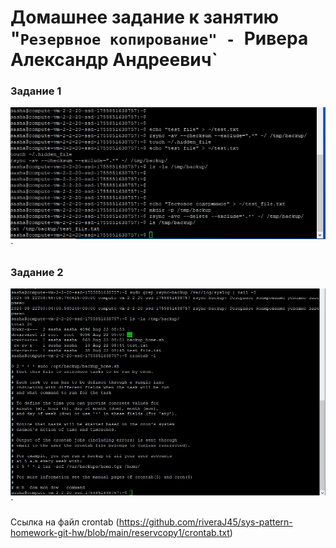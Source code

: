 
# Домашнее задание к занятию "`Резервное копирование" - `Ривера Александр Андреевич`



### Задание 1



![Задание1](https://github.com/riveraJ45/sys-pattern-homework-git-hw/blob/main/reservcopy1/1.jpg)`


### Задание 2 


![Задание 2-](https://github.com/riveraJ45/sys-pattern-homework-git-hw/blob/main/reservcopy1/2.jpg)`

Ссылка на файл crontab (https://github.com/riveraJ45/sys-pattern-homework-git-hw/blob/main/reservcopy1/crontab.txt)

